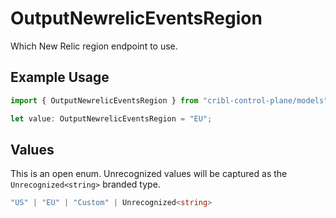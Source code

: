 # OutputNewrelicEventsRegion

Which New Relic region endpoint to use.

## Example Usage

```typescript
import { OutputNewrelicEventsRegion } from "cribl-control-plane/models";

let value: OutputNewrelicEventsRegion = "EU";
```

## Values

This is an open enum. Unrecognized values will be captured as the `Unrecognized<string>` branded type.

```typescript
"US" | "EU" | "Custom" | Unrecognized<string>
```
